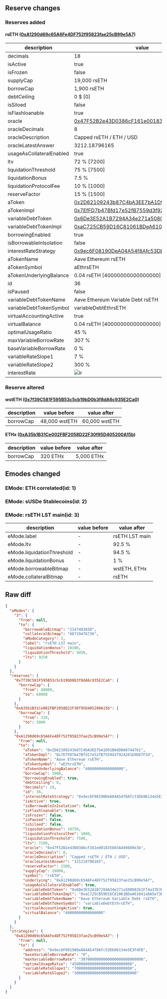 ## Reserve changes

### Reserves added

#### rsETH ([0xA1290d69c65A6Fe4DF752f95823fae25cB99e5A7](https://etherscan.io/address/0xA1290d69c65A6Fe4DF752f95823fae25cB99e5A7))

| description | value |
| --- | --- |
| decimals | 18 |
| isActive | true |
| isFrozen | false |
| supplyCap | 19,000 rsETH |
| borrowCap | 1,900 rsETH |
| debtCeiling | 0 $ [0] |
| isSiloed | false |
| isFlashloanable | true |
| oracle | [0x47F52B2e43D0386cF161e001835b03Ad49889e3b](https://etherscan.io/address/0x47F52B2e43D0386cF161e001835b03Ad49889e3b) |
| oracleDecimals | 8 |
| oracleDescription | Capped rsETH / ETH / USD |
| oracleLatestAnswer | 3212.18796165 |
| usageAsCollateralEnabled | true |
| ltv | 72 % [7200] |
| liquidationThreshold | 75 % [7500] |
| liquidationBonus | 7.5 % |
| liquidationProtocolFee | 10 % [1000] |
| reserveFactor | 15 % [1500] |
| aToken | [0x2D62109243b87C4bA3EE7bA1D91B0dD0A074d7b1](https://etherscan.io/address/0x2D62109243b87C4bA3EE7bA1D91B0dD0A074d7b1) |
| aTokenImpl | [0x7EfFD7b47Bfd17e52fB7559d3f924201b9DbfF3d](https://etherscan.io/address/0x7EfFD7b47Bfd17e52fB7559d3f924201b9DbfF3d) |
| variableDebtToken | [0x6De3E52A1B7294A34e271a508082b1Ff4a37E30e](https://etherscan.io/address/0x6De3E52A1B7294A34e271a508082b1Ff4a37E30e) |
| variableDebtTokenImpl | [0xaC725CB59D16C81061BDeA61041a8A5e73DA9EC6](https://etherscan.io/address/0xaC725CB59D16C81061BDeA61041a8A5e73DA9EC6) |
| borrowingEnabled | true |
| isBorrowableInIsolation | false |
| interestRateStrategy | [0x9ec6F08190DeA04A54f8Afc53Db96134e5E3FdFB](https://etherscan.io/address/0x9ec6F08190DeA04A54f8Afc53Db96134e5E3FdFB) |
| aTokenName | Aave Ethereum rsETH |
| aTokenSymbol | aEthrsETH |
| aTokenUnderlyingBalance | 0.04 rsETH [40000000000000000] |
| id | 36 |
| isPaused | false |
| variableDebtTokenName | Aave Ethereum Variable Debt rsETH |
| variableDebtTokenSymbol | variableDebtEthrsETH |
| virtualAccountingActive | true |
| virtualBalance | 0.04 rsETH [40000000000000000] |
| optimalUsageRatio | 45 % |
| maxVariableBorrowRate | 307 % |
| baseVariableBorrowRate | 0 % |
| variableRateSlope1 | 7 % |
| variableRateSlope2 | 300 % |
| interestRate | ![ir](https://dash.onaave.com/api/static?variableRateSlope1=70000000000000000000000000&variableRateSlope2=3000000000000000000000000000&optimalUsageRatio=450000000000000000000000000&baseVariableBorrowRate=0&maxVariableBorrowRate=3070000000000000000000000000) |


### Reserve altered

#### wstETH ([0x7f39C581F595B53c5cb19bD0b3f8dA6c935E2Ca0](https://etherscan.io/address/0x7f39C581F595B53c5cb19bD0b3f8dA6c935E2Ca0))

| description | value before | value after |
| --- | --- | --- |
| borrowCap | 48,000 wstETH | 60,000 wstETH |


#### ETHx ([0xA35b1B31Ce002FBF2058D22F30f95D405200A15b](https://etherscan.io/address/0xA35b1B31Ce002FBF2058D22F30f95D405200A15b))

| description | value before | value after |
| --- | --- | --- |
| borrowCap | 320 ETHx | 5,000 ETHx |


## Emodes changed

### EMode: ETH correlated(id: 1)



### EMode: sUSDe Stablecoins(id: 2)



### EMode: rsETH LST main(id: 3)

| description | value before | value after |
| --- | --- | --- |
| eMode.label | - | rsETH LST main |
| eMode.ltv | - | 92.5 % |
| eMode.liquidationThreshold | - | 94.5 % |
| eMode.liquidationBonus | - | 1 % |
| eMode.borrowableBitmap | - | wstETH, ETHx |
| eMode.collateralBitmap | - | rsETH |


## Raw diff

```json
{
  "eModes": {
    "3": {
      "from": null,
      "to": {
        "borrowableBitmap": "2147483650",
        "collateralBitmap": "68719476736",
        "eModeCategory": 3,
        "label": "rsETH LST main",
        "liquidationBonus": 10100,
        "liquidationThreshold": 9450,
        "ltv": 9250
      }
    }
  },
  "reserves": {
    "0x7f39C581F595B53c5cb19bD0b3f8dA6c935E2Ca0": {
      "borrowCap": {
        "from": 48000,
        "to": 60000
      }
    },
    "0xA35b1B31Ce002FBF2058D22F30f95D405200A15b": {
      "borrowCap": {
        "from": 320,
        "to": 5000
      }
    },
    "0xA1290d69c65A6Fe4DF752f95823fae25cB99e5A7": {
      "from": null,
      "to": {
        "aToken": "0x2D62109243b87C4bA3EE7bA1D91B0dD0A074d7b1",
        "aTokenImpl": "0x7EfFD7b47Bfd17e52fB7559d3f924201b9DbfF3d",
        "aTokenName": "Aave Ethereum rsETH",
        "aTokenSymbol": "aEthrsETH",
        "aTokenUnderlyingBalance": "40000000000000000",
        "borrowCap": 1900,
        "borrowingEnabled": true,
        "debtCeiling": 0,
        "decimals": 18,
        "id": 36,
        "interestRateStrategy": "0x9ec6F08190DeA04A54f8Afc53Db96134e5E3FdFB",
        "isActive": true,
        "isBorrowableInIsolation": false,
        "isFlashloanable": true,
        "isFrozen": false,
        "isPaused": false,
        "isSiloed": false,
        "liquidationBonus": 10750,
        "liquidationProtocolFee": 1000,
        "liquidationThreshold": 7500,
        "ltv": 7200,
        "oracle": "0x47F52B2e43D0386cF161e001835b03Ad49889e3b",
        "oracleDecimals": 8,
        "oracleDescription": "Capped rsETH / ETH / USD",
        "oracleLatestAnswer": "321218796165",
        "reserveFactor": 1500,
        "supplyCap": 19000,
        "symbol": "rsETH",
        "underlying": "0xA1290d69c65A6Fe4DF752f95823fae25cB99e5A7",
        "usageAsCollateralEnabled": true,
        "variableDebtToken": "0x6De3E52A1B7294A34e271a508082b1Ff4a37E30e",
        "variableDebtTokenImpl": "0xaC725CB59D16C81061BDeA61041a8A5e73DA9EC6",
        "variableDebtTokenName": "Aave Ethereum Variable Debt rsETH",
        "variableDebtTokenSymbol": "variableDebtEthrsETH",
        "virtualAccountingActive": true,
        "virtualBalance": "40000000000000000"
      }
    }
  },
  "strategies": {
    "0xA1290d69c65A6Fe4DF752f95823fae25cB99e5A7": {
      "from": null,
      "to": {
        "address": "0x9ec6F08190DeA04A54f8Afc53Db96134e5E3FdFB",
        "baseVariableBorrowRate": "0",
        "maxVariableBorrowRate": "3070000000000000000000000000",
        "optimalUsageRatio": "450000000000000000000000000",
        "variableRateSlope1": "70000000000000000000000000",
        "variableRateSlope2": "3000000000000000000000000000"
      }
    }
  }
}
```